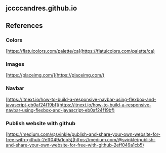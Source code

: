 ## jccccandres.github.io

## References
### Colors
[https://flatuicolors.com/palette/ca](https://flatuicolors.com/palette/ca)

### Images
[https://placeimg.com/](https://placeimg.com/)

### Navbar
[https://itnext.io/how-to-build-a-responsive-navbar-using-flexbox-and-javascript-eb0af24f19bf](https://itnext.io/how-to-build-a-responsive-navbar-using-flexbox-and-javascript-eb0af24f19bf)

### Publish website with github
[https://medium.com/@svinkle/publish-and-share-your-own-website-for-free-with-github-2eff049a1cb5](https://medium.com/@svinkle/publish-and-share-your-own-website-for-free-with-github-2eff049a1cb5)

